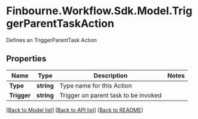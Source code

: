 # Finbourne.Workflow.Sdk.Model.TriggerParentTaskAction
Defines an TriggerParentTask Action

## Properties

Name | Type | Description | Notes
------------ | ------------- | ------------- | -------------
**Type** | **string** | Type name for this Action | 
**Trigger** | **string** | Trigger on parent task to be invoked | 

[[Back to Model list]](../README.md#documentation-for-models) [[Back to API list]](../README.md#documentation-for-api-endpoints) [[Back to README]](../README.md)

